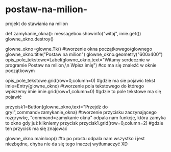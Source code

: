 # postaw-na-milion-
projekt do stawiania na milion

def zamykanie_okna():
    messagebox.showinfo("witaj", imie.get())
    glowne_okno.destroy()


glowne_okno=glowne.Tk()             #tworzenie okna początkowego/glownego
glowne_okno.title("Postaw na milion")
glowne_okno.geometry("600x400")
opis_pole_tekstowe=Label(glowne_okno,text="Witamy serdecznie w programie Postaw na milion,\n Wpisz imię")     #co ma się znaleźć w oknie                                                                                                                 początkowym  

opis_pole_tekstowe.grid(row=0,column=0)                 #gdzie ma sie pojawic tekst
imie=Entry(glowne_okno)                                 #tworzenie pola tekstowego do którego wpiszemy imie
imie.grid(row=1,column=0)                               #gdzie to pole tekstowe ma się pojawić

przycisk1=Button(glowne_okno,text="Przejdź do gry!",command=zamykanie_okna)         #tworzenie przycisku zaczynającego rozgrywkę,                                                                                         "command=zamykanie okna" odpala nam funkcję, która zamyka to                                                                                 okno gdy już klikniemy przycisk
przycisk1.grid(row=0,column=2)          #gdzie ten przycisk ma się znajować

glowne_okno.mainloop()        #to po prostu odpala nam wszystko i jest niezbędne, chyba nie da się tego inaczej wytłumaczyć XD
